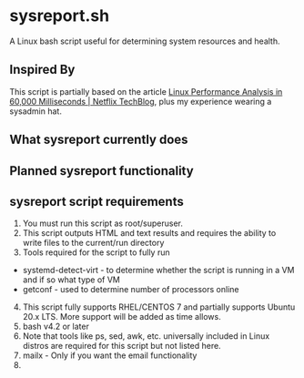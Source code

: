 # sysreport.sh
A Linux bash script useful for determining system resources and health.

## Inspired By
This script is partially based on the article [Linux Performance Analysis in 60,000 Milliseconds | Netflix TechBlog](https://netflixtechblog.com/linux-performance-analysis-in-60-000-milliseconds-accc10403c55), plus my experience wearing a sysadmin hat.

## What sysreport currently does 

## Planned sysreport functionality

## sysreport script requirements
1. You must run this script as root/superuser.
2. This script outputs HTML and text results and requires the ability to write files to the current/run directory
3. Tools required for the script to fully run
  * systemd-detect-virt - to determine whether the script is running in a VM and if so what type of VM
  * getconf - used to determine number of processors online
4. This script fully supports RHEL/CENTOS 7 and partially supports Ubuntu 20.x LTS. More support will be added as time allows.
5. bash v4.2 or later
6. Note that tools like ps, sed, awk, etc. universally included in Linux distros are required for this script but not listed here.
7. mailx - Only if you want the email functionality
8.   
 
